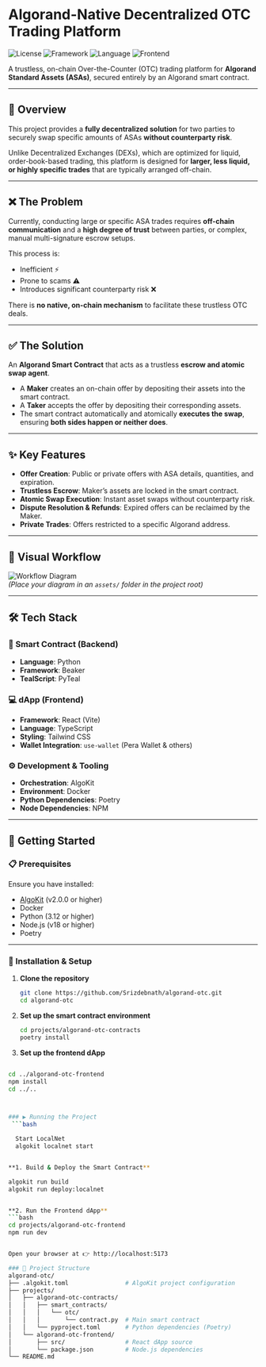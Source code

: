 # Algorand-Native Decentralized OTC Trading Platform

![License](https://img.shields.io/badge/License-MIT-yellow.svg)
![Framework](https://img.shields.io/badge/Framework-AlgoKit-blue.svg)
![Language](https://img.shields.io/badge/Language-Python-green.svg)
![Frontend](https://img.shields.io/badge/Frontend-React-cyan.svg)

A trustless, on-chain Over-the-Counter (OTC) trading platform for **Algorand Standard Assets (ASAs)**, secured entirely by an Algorand smart contract.

---

## 📖 Overview
This project provides a **fully decentralized solution** for two parties to securely swap specific amounts of ASAs **without counterparty risk**.  

Unlike Decentralized Exchanges (DEXs), which are optimized for liquid, order-book-based trading, this platform is designed for **larger, less liquid, or highly specific trades** that are typically arranged off-chain.

---

## ❌ The Problem
Currently, conducting large or specific ASA trades requires **off-chain communication** and a **high degree of trust** between parties, or complex, manual multi-signature escrow setups.  

This process is:
- Inefficient ⚡
- Prone to scams ⚠️
- Introduces significant counterparty risk ❌  

There is **no native, on-chain mechanism** to facilitate these trustless OTC deals.

---

## ✅ The Solution
An **Algorand Smart Contract** that acts as a trustless **escrow and atomic swap agent**.

- A **Maker** creates an on-chain offer by depositing their assets into the smart contract.  
- A **Taker** accepts the offer by depositing their corresponding assets.  
- The smart contract automatically and atomically **executes the swap**, ensuring **both sides happen or neither does**.  

---

## ✨ Key Features
- **Offer Creation**: Public or private offers with ASA details, quantities, and expiration.  
- **Trustless Escrow**: Maker’s assets are locked in the smart contract.  
- **Atomic Swap Execution**: Instant asset swaps without counterparty risk.  
- **Dispute Resolution & Refunds**: Expired offers can be reclaimed by the Maker.  
- **Private Trades**: Offers restricted to a specific Algorand address.  

---

## 🔄 Visual Workflow
![Workflow Diagram](assets/workflow_diagram.png)  
*(Place your diagram in an `assets/` folder in the project root)*

---

## 🛠️ Tech Stack

### 🔗 Smart Contract (Backend)
- **Language**: Python  
- **Framework**: Beaker  
- **TealScript**: PyTeal  

### 💻 dApp (Frontend)
- **Framework**: React (Vite)  
- **Language**: TypeScript  
- **Styling**: Tailwind CSS  
- **Wallet Integration**: `use-wallet` (Pera Wallet & others)  

### ⚙️ Development & Tooling
- **Orchestration**: AlgoKit  
- **Environment**: Docker  
- **Python Dependencies**: Poetry  
- **Node Dependencies**: NPM  

---

## 🚀 Getting Started

### 📋 Prerequisites
Ensure you have installed:
- [AlgoKit](https://github.com/algorandfoundation/algokit) (v2.0.0 or higher)  
- Docker  
- Python (3.12 or higher)  
- Node.js (v18 or higher)  
- Poetry  

---

### 🔧 Installation & Setup

1. **Clone the repository**  
   ```bash
   git clone https://github.com/Srizdebnath/algorand-otc.git
   cd algorand-otc
2. **Set up the smart contract environment**
   ```bash
   cd projects/algorand-otc-contracts
   poetry install


3. **Set up the frontend dApp**
 ```bash

cd ../algorand-otc-frontend
npm install
cd ../..



### ▶️ Running the Project
  ```bash

   Start LocalNet
   algokit localnet start


**1. Build & Deploy the Smart Contract**

algokit run build
algokit run deploy:localnet


**2. Run the Frontend dApp**
```bash
cd projects/algorand-otc-frontend
npm run dev


Open your browser at 👉 http://localhost:5173

### 📂 Project Structure
algorand-otc/
├── .algokit.toml                # AlgoKit project configuration
├── projects/
│   ├── algorand-otc-contracts/
│   │   ├── smart_contracts/
│   │   │   └── otc/
│   │   │       └── contract.py  # Main smart contract
│   │   └── pyproject.toml       # Python dependencies (Poetry)
│   └── algorand-otc-frontend/
│       ├── src/                 # React dApp source
│       └── package.json         # Node.js dependencies
└── README.md
